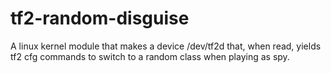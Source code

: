 # tf2-random-disguise
A linux kernel module that makes a device /dev/tf2d that, when read, yields tf2 cfg commands to switch to a random class when playing as spy.

